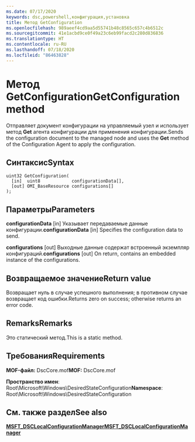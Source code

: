 ```yaml
---
ms.date: 07/17/2020
keywords: dsc,powershell,конфигурация,установка
title: Метод GetConfiguration
ms.openlocfilehash: 989aeef4cd9aa5d55741b48c8565c657c4b6512c
ms.sourcegitcommit: 41e1acbd9ce0f49a23c6eb99facd2c280d836836
ms.translationtype: HT
ms.contentlocale: ru-RU
ms.lasthandoff: 07/18/2020
ms.locfileid: "86463828"
---
```

# <a name="getconfiguration-method"></a><span data-ttu-id="39535-103">Метод GetConfiguration</span><span class="sxs-lookup"><span data-stu-id="39535-103">GetConfiguration method</span></span>

<span data-ttu-id="39535-104">Отправляет документ конфигурации на управляемый узел и использует метод **Get** агента конфигурации для применения конфигурации.</span><span class="sxs-lookup"><span data-stu-id="39535-104">Sends the configuration document to the managed node and uses the **Get** method of the Configuration Agent to apply the configuration.</span></span>

## <a name="syntax"></a><span data-ttu-id="39535-105">Синтаксис</span><span class="sxs-lookup"><span data-stu-id="39535-105">Syntax</span></span>

```mof
uint32 GetConfiguration(
  [in]  uint8            configurationData[],
  [out] OMI_BaseResource configurations[]
);
```

## <a name="parameters"></a><span data-ttu-id="39535-106">Параметры</span><span class="sxs-lookup"><span data-stu-id="39535-106">Parameters</span></span>

<span data-ttu-id="39535-107">**configurationData** \[in\] Указывает передаваемые данные конфигурации.</span><span class="sxs-lookup"><span data-stu-id="39535-107">**configurationData** \[in\] Specifies the configuration data to send.</span></span>

<span data-ttu-id="39535-108">**configurations** \[out\] Выходные данные содержат встроенный экземпляр конфигураций.</span><span class="sxs-lookup"><span data-stu-id="39535-108">**configurations** \[out\] On return, contains an embedded instance of the configurations.</span></span>

## <a name="return-value"></a><span data-ttu-id="39535-109">Возвращаемое значение</span><span class="sxs-lookup"><span data-stu-id="39535-109">Return value</span></span>

<span data-ttu-id="39535-110">Возвращает нуль в случае успешного выполнения; в противном случае возвращает код ошибки.</span><span class="sxs-lookup"><span data-stu-id="39535-110">Returns zero on success; otherwise returns an error code.</span></span>

## <a name="remarks"></a><span data-ttu-id="39535-111">Remarks</span><span class="sxs-lookup"><span data-stu-id="39535-111">Remarks</span></span>

<span data-ttu-id="39535-112">Это статический метод.</span><span class="sxs-lookup"><span data-stu-id="39535-112">This is a static method.</span></span>

## <a name="requirements"></a><span data-ttu-id="39535-113">Требования</span><span class="sxs-lookup"><span data-stu-id="39535-113">Requirements</span></span>

<span data-ttu-id="39535-114">**MOF-файл:** DscCore.mof</span><span class="sxs-lookup"><span data-stu-id="39535-114">**MOF:** DscCore.mof</span></span>

<span data-ttu-id="39535-115">**Пространство имен**: Root\Microsoft\Windows\DesiredStateConfiguration</span><span class="sxs-lookup"><span data-stu-id="39535-115">**Namespace**: Root\Microsoft\Windows\DesiredStateConfiguration</span></span>

## <a name="see-also"></a><span data-ttu-id="39535-116">См. также раздел</span><span class="sxs-lookup"><span data-stu-id="39535-116">See also</span></span>

[<span data-ttu-id="39535-117">**MSFT_DSCLocalConfigurationManager**</span><span class="sxs-lookup"><span data-stu-id="39535-117">**MSFT_DSCLocalConfigurationManager**</span></span>](msft-dsclocalconfigurationmanager.md)
